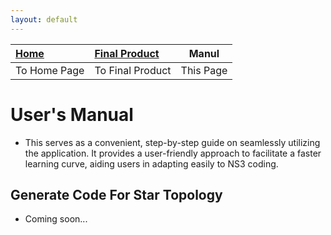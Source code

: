 ```yaml
---
layout: default
---
```


| [Home](../index.md) | [Final Product](../appImages.html) | Manul |
|:--------------------|:-----------------------------------|----------------------|
| To Home Page        | To Final Product                   | This Page            |

# User's Manual
- This serves as a convenient, step-by-step guide on seamlessly utilizing the application. It provides a user-friendly approach to facilitate a faster learning curve, aiding users in adapting easily to NS3 coding.

## Generate Code For Star Topology
- Coming soon...